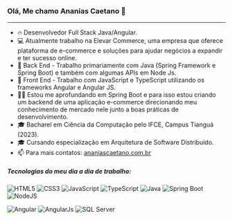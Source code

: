 ### Olá, Me chamo Ananias Caetano 👋

---

- 🔥 Desenvolvedor Full Stack Java/Angular.
- 💻 Atualmente trabalho na Elevar Commerce, uma empresa que oferece plataforma de e-commerce e soluções para ajudar negócios a expandir e ter sucesso online.
- :muscle: Back End - Trabalho primariamente com Java (Spring Framework e Spring Boot) e também com algumas APIs em Node Js.
- 💬 Front End - Trabalho com JavaScript e TypeScript utilizando os frameworks Angular e Angular JS.
- 👨‍💻 Estou me aprofundando em Spring Boot e para isso estou criando um backend de uma aplicação e-commerce direcionando meu conhecimento de mercado nele junto a boas práticas de desenvolvimento.
- 🎓 Bacharel em Ciência da Computação pelo IFCE, Campus Tianguá (2023).
- 🎓 Cursando especialização em Arquitetura de Software Distribuído.
- 📫 Para mais contatos: [ananiascaetano.com.br](https://ananiascaetano.com.br)

##### Tecnologias do meu dia a dia de trabalho:

![HTML5](https://img.shields.io/badge/-HTML5-orange) ![CSS3](https://img.shields.io/badge/-CSS3-blue) ![JavaScript](https://img.shields.io/badge/-JavaScript-gray) ![TypeScript](https://img.shields.io/badge/-TypeScript-blue) ![Java](https://img.shields.io/badge/Java-1.8-blue) ![Spring Boot](https://img.shields.io/badge/Spring%20Boot-2.x-green) ![NodeJS](https://img.shields.io/badge/-NodeJS-green)

![Angular](https://img.shields.io/badge/Angular-11%2B-red) ![AngularJs](https://img.shields.io/badge/AngularJS-1.x-FF6347) ![SQL Server](https://img.shields.io/badge/MSSQL-13-orange)

